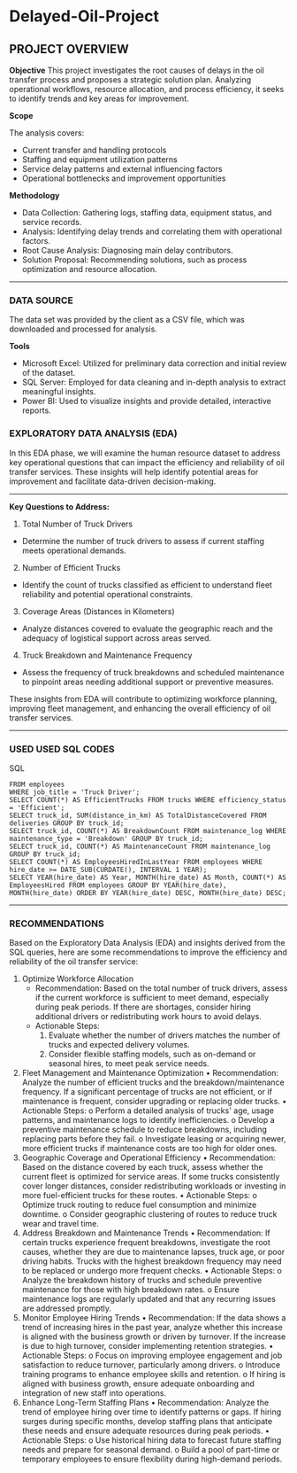 # Delayed-Oil-Project
## PROJECT OVERVIEW
**Objective**
This project investigates the root causes of delays in the oil transfer process and proposes a strategic solution plan. Analyzing operational workflows, resource allocation, and process efficiency, it seeks to identify trends and key areas for improvement.

**Scope**

The analysis covers:
* Current transfer and handling protocols
* Staffing and equipment utilization patterns
* Service delay patterns and external influencing factors
* Operational bottlenecks and improvement opportunities

**Methodology**
- Data Collection: Gathering logs, staffing data, equipment status, and service records.
- Analysis: Identifying delay trends and correlating them with operational factors.
- Root Cause Analysis: Diagnosing main delay contributors.
- Solution Proposal: Recommending solutions, such as process optimization and resource allocation.

---

### DATA SOURCE
The data set was provided by the client as a CSV file, which was downloaded and processed for analysis.

**Tools**
- Microsoft Excel: Utilized for preliminary data correction and initial review of the dataset.
- SQL Server: Employed for data cleaning and in-depth analysis to extract meaningful insights.
- Power BI: Used to visualize insights and provide detailed, interactive reports.

### EXPLORATORY DATA ANALYSIS (EDA)
In this EDA phase, we will examine the human resource dataset to address key operational questions that can impact the efficiency and reliability of oil transfer services. These insights will help identify potential areas for improvement and facilitate data-driven decision-making.

---

**Key Questions to Address:**
1. Total Number of Truck Drivers
  - Determine the number of truck drivers to assess if current staffing meets operational demands.
2. Number of Efficient Trucks
  - Identify the count of trucks classified as efficient to understand fleet reliability and potential operational constraints.
3. Coverage Areas (Distances in Kilometers)
  - Analyze distances covered to evaluate the geographic reach and the adequacy of logistical support across areas served.
4. Truck Breakdown and Maintenance Frequency
  - Assess the frequency of truck breakdowns and scheduled maintenance to pinpoint areas needing additional support or preventive measures.

These insights from EDA will contribute to optimizing workforce planning, improving fleet management, and enhancing the overall efficiency of oil transfer services.

---

### USED USED SQL CODES

SQL
```SELECT COUNT(*) AS TotalTruckDrivers
FROM employees
WHERE job_title = 'Truck Driver';
SELECT COUNT(*) AS EfficientTrucks FROM trucks WHERE efficiency_status = 'Efficient';
SELECT truck_id, SUM(distance_in_km) AS TotalDistanceCovered FROM deliveries GROUP BY truck_id;
SELECT truck_id, COUNT(*) AS BreakdownCount FROM maintenance_log WHERE maintenance_type = 'Breakdown' GROUP BY truck_id;
SELECT truck_id, COUNT(*) AS MaintenanceCount FROM maintenance_log GROUP BY truck_id;
SELECT COUNT(*) AS EmployeesHiredInLastYear FROM employees WHERE hire_date >= DATE_SUB(CURDATE(), INTERVAL 1 YEAR);
SELECT YEAR(hire_date) AS Year, MONTH(hire_date) AS Month, COUNT(*) AS EmployeesHired FROM employees GROUP BY YEAR(hire_date), MONTH(hire_date) ORDER BY YEAR(hire_date) DESC, MONTH(hire_date) DESC;
```
---

### RECOMMENDATIONS

Based on the Exploratory Data Analysis (EDA) and insights derived from the SQL queries, here are some recommendations to improve the efficiency and reliability of the oil transfer service:
1. Optimize Workforce Allocation
    - Recommendation: Based on the total number of truck drivers, assess if the current workforce is sufficient to meet demand, especially during peak periods. If there are shortages, consider hiring additional drivers or redistributing work hours to avoid delays.
    - Actionable Steps:
      1. Evaluate whether the number of drivers matches the number of trucks and expected delivery volumes.
      2. Consider flexible staffing models, such as on-demand or seasonal hires, to meet peak service needs.
2. Fleet Management and Maintenance Optimization
•	Recommendation: Analyze the number of efficient trucks and the breakdown/maintenance frequency. If a significant percentage of trucks are not efficient, or if maintenance is frequent, consider upgrading or replacing older trucks.
•	Actionable Steps:
o	Perform a detailed analysis of trucks' age, usage patterns, and maintenance logs to identify inefficiencies.
o	Develop a preventive maintenance schedule to reduce breakdowns, including replacing parts before they fail.
o	Investigate leasing or acquiring newer, more efficient trucks if maintenance costs are too high for older ones.
3. Geographic Coverage and Operational Efficiency
•	Recommendation: Based on the distance covered by each truck, assess whether the current fleet is optimized for service areas. If some trucks consistently cover longer distances, consider redistributing workloads or investing in more fuel-efficient trucks for these routes.
•	Actionable Steps:
o	Optimize truck routing to reduce fuel consumption and minimize downtime.
o	Consider geographic clustering of routes to reduce truck wear and travel time.
4. Address Breakdown and Maintenance Trends
•	Recommendation: If certain trucks experience frequent breakdowns, investigate the root causes, whether they are due to maintenance lapses, truck age, or poor driving habits. Trucks with the highest breakdown frequency may need to be replaced or undergo more frequent checks.
•	Actionable Steps:
o	Analyze the breakdown history of trucks and schedule preventive maintenance for those with high breakdown rates.
o	Ensure maintenance logs are regularly updated and that any recurring issues are addressed promptly.
5. Monitor Employee Hiring Trends
•	Recommendation: If the data shows a trend of increasing hires in the past year, analyze whether this increase is aligned with the business growth or driven by turnover. If the increase is due to high turnover, consider implementing retention strategies.
•	Actionable Steps:
o	Focus on improving employee engagement and job satisfaction to reduce turnover, particularly among drivers.
o	Introduce training programs to enhance employee skills and retention.
o	If hiring is aligned with business growth, ensure adequate onboarding and integration of new staff into operations.
6. Enhance Long-Term Staffing Plans
•	Recommendation: Analyze the trend of employee hiring over time to identify patterns or gaps. If hiring surges during specific months, develop staffing plans that anticipate these needs and ensure adequate resources during peak periods.
•	Actionable Steps:
o	Use historical hiring data to forecast future staffing needs and prepare for seasonal demand.
o	Build a pool of part-time or temporary employees to ensure flexibility during high-demand periods.



